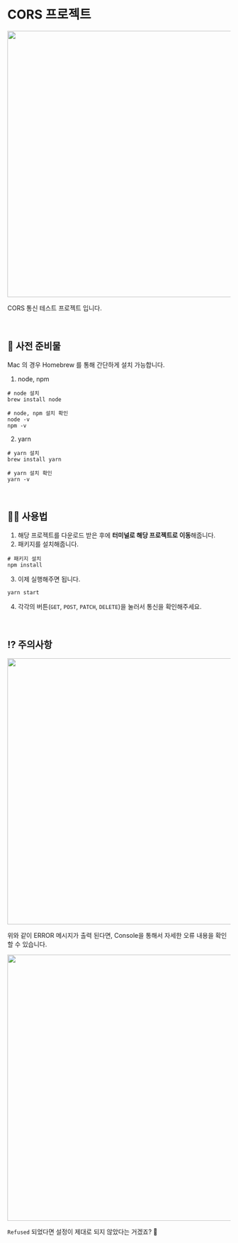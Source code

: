 # CORS 프로젝트
<img width=600 src="https://user-images.githubusercontent.com/93169519/178144417-7c8932ac-7e1e-4b59-97da-a8df92690624.png" />

CORS 통신 테스트 프로젝트 입니다.

<br/>

## 🐶 사전 준비물
Mac 의 경우 Homebrew 를 통해 간단하게 설치 가능합니다.
1. node, npm
  ```shell
  # node 설치
  brew install node
  
  # node, npm 설치 확인
  node -v
  npm -v
  ```
2. yarn
  ```shell
  # yarn 설치
  brew install yarn
  
  # yarn 설치 확인
  yarn -v
  ```
<br/>

## 🏄‍♂️ 사용법
1. 해당 프로젝트를 다운로드 받은 후에 **터미널로 해당 프로젝트로 이동**해줍니다.
2. 패키지를 설치해줍니다.
  ```shell
  # 패키지 설치
  npm install
  ```
3. 이제 실행해주면 됩니다.
  ```shell
  yarn start
  ```
4. 각각의 버튼(`GET`, `POST`, `PATCH`, `DELETE`)을 눌러서 통신을 확인해주세요.
  
<br/>  

## ⁉️ 주의사항
<img width=600 src="https://user-images.githubusercontent.com/93169519/178144682-288fc518-943f-4c27-bdb0-c43a2e8e2743.png" />

위와 같이 ERROR 메시지가 출력 된다면, Console을 통해서 자세한 오류 내용을 확인할 수 있습니다.

<img width=600 src="https://user-images.githubusercontent.com/93169519/178144711-a215bd95-9b76-428b-969c-dd9e73a5c4ca.png" />

`Refused` 되었다면 설정이 제대로 되지 않았다는 거겠죠? 🫠
